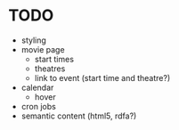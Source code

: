 # TODO
- styling
- movie page
  - start times
  - theatres
  - link to event (start time and theatre?)
- calendar
  - hover
- cron jobs
- semantic content (html5, rdfa?)

